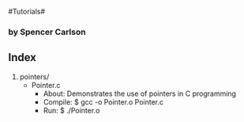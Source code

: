 #Tutorials#
### by Spencer Carlson ###

## Index ##
1. pointers/
	* Pointer.c
		+ About: Demonstrates the use of pointers in C programming
		+ Compile:	$ gcc -o Pointer.o Pointer.c
		+ Run:		$ ./Pointer.o
		
